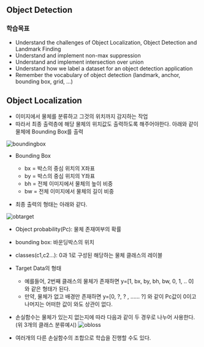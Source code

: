 ## Object Detection

### 학습목표
* Understand the challenges of Object Localization, Object Detection and Landmark Finding
* Understand and implement non-max suppression
* Understand and implement intersection over union
* Understand how we label a dataset for an object detection application
* Remember the vocabulary of object detection (landmark, anchor, bounding box, grid, ...)

  
  
## Object Localization

- 이미지에서 물체를 분류하고 그것의 위치까지 감지하는 작업
- 따라서 최종 출력층에 해당 물체의 위치값도 출력하도록 해주어야한다. 아래와 같이 물체에 Bounding Box를 출력

![boundingbox](https://user-images.githubusercontent.com/46666862/73049619-6bb6b380-3ec0-11ea-97e9-ef4a793973ff.png)

- Bounding Box
	- bx = 박스의 중심 위치의 X좌표
	- by = 박스의 중심 위치의 Y좌표
	- bh = 전체 이미지에서 물체의 높이 비중
	- bw = 전체 이미지에서 물체의 길이 비중 
	
	
- 최종 출력의 형태는 아래와 같다.

![obtarget](https://user-images.githubusercontent.com/46666862/73049749-c3edb580-3ec0-11ea-9cd1-eb42e660983e.png)

- Object probability(Pc): 물체 존재여부의 확률
- bounding box: 바운딩박스의 위치
- classes(c1,c2...): 0과 1로 구성된 해당하는 물체 클래스의 레이블

- Target Data의 형태
	- 예를들어, 2번째 클래스의 물체가 존재하면 y=[1, bx, by, bh, bw, 0, 1, .. 0] 와 같은 형태가 된다.
	- 만약, 물체가 없고 배경만 존재하면 y=[0, ?, ? , ...... ?] 와 같이 Pc값이 0이고 나머지는 어떠한 값이 와도 상관이 없다.

- 손실함수는 물체가 있는지 없는지에 따라 다음과 같이 두 경우로 나누어 사용한다. (위 3개의 클래스 분류예시)
![obloss](https://user-images.githubusercontent.com/46666862/73119205-c2e08500-3fa1-11ea-84fe-707bb91cb385.png)

- 여러개의 다른 손실함수의 조합으로 학습을 진행할 수도 있다.
